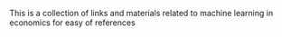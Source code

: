 This is a collection of links and materials related to machine learning in economics for easy of references

